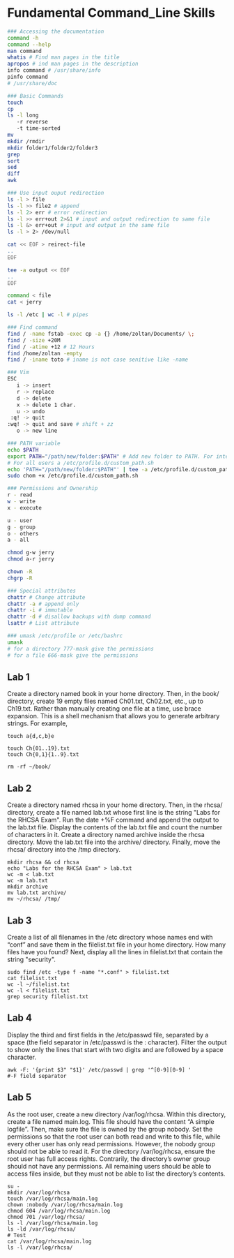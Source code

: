# Fundamental Command_Line Skills

```bash
### Accessing the documentation
command -h
command --help
man command
whatis # Find man pages in the title
apropos # ind man pages in the description
info command # /usr/share/info
pinfo command
# /usr/share/doc

### Basic Commands
touch
cp
ls -l long
   -r reverse
   -t time-sorted
mv
mkdir /rmdir
mkdir folder1/folder2/folder3
grep
sort
sed
diff
awk

### Use input ouput redirection
ls -l > file
ls -l >> file2 # append
ls -l 2> err # error redirection
ls -l >> err+out 2>&1 # input and output redirection to same file
ls -l &> err+out # input and output in the same file
ls -l > 2> /dev/null

cat << EOF > reirect-file
..
EOF

tee -a output << EOF
..
EOF

command < file
cat < jerry

ls -l /etc | wc -l # pipes

### Find command
find / -name fstab -exec cp -a {} /home/zoltan/Documents/ \;
find / -size +20M
find / -atime +12 # 12 Hours
find /home/zoltan -empty
find / -iname toto # iname is not case senitive like -name

### Vim
ESC
   i -> insert
   r -> replace
   d -> delete
   x -> delete 1 char.
   u -> undo
 :q! -> quit
:wq! -> quit and save # shift + zz
   o -> new line

### PATH variable
echo $PATH
export PATH="/path/new/folder:$PATH" # Add new folder to PATH. For interactive shell add this line in .bashrc, for login shell add to .bash profile
# For all users a /etc/profile.d/custom_path.sh
echo 'PATH="/path/new/folder:$PATH"' | tee -a /etc/profile.d/custom_path.sh
sudo chom +x /etc/profile.d/custom_path.sh

### Permissions and Ownership
r - read
w - write
x - execute

u - user
g - group
o - others
a - all

chmod g-w jerry
chmod a-r jerry

chown -R
chgrp -R

### Special attributes 
chattr # Change attribute
chattr -a # append only
chattr -i # immutable
chattr -d # disallow backups with dump command
lsattr # List attribute

### umask /etc/profile or /etc/bashrc
umask
# for a directory 777-mask give the permissions
# for a file 666-mask give the permissions

```

## Lab 1

Create a directory named book in your home directory. Then, in the book/ directory, create 19 empty files named Ch01.txt, Ch02.txt, etc., up to Ch19.txt.
Rather than manually creating one file at a time, use brace expansion. This is a shell mechanism that allows you to generate arbitrary strings. For example,

```Shell
touch a{d,c,b}e

touch Ch{01..19}.txt
touch Ch{0,1}{1..9}.txt

rm -rf ~/book/
```

## Lab 2

Create a directory named rhcsa in your home directory. Then, in the rhcsa/ directory, create a file named lab.txt whose first line is the string "Labs for the RHCSA Exam".
Run the date +%F command and append the output to the lab.txt file.
Display the contents of the lab.txt file and count the number of characters in it.
Create a directory named archive inside the rhcsa directory.
Move the lab.txt file into the archive/ directory.
Finally, move the rhcsa/ directory into the /tmp directory.

```Shell
mkdir rhcsa && cd rhcsa
echo "Labs for the RHCSA Exam" > lab.txt
wc -m < lab.txt
wc -m lab.txt
mkdir archive
mv lab.txt archive/
mv ~/rhcsa/ /tmp/
```

## Lab 3

Create a list of all filenames in the /etc directory whose names end with “conf” and save them in the filelist.txt file in your home directory.
How many files have you found?
Next, display all the lines in filelist.txt that contain the string "security".

```Shell
sudo find /etc -type f -name "*.conf" > filelist.txt
cat filelist.txt
wc -l ~/filelist.txt
wc -l < filelist.txt
grep security filelist.txt
```

## Lab 4

Display the third and first fields in the /etc/passwd file, separated by a space (the field separator in /etc/passwd is the : character). Filter the output to show only the lines that start with two digits and are followed by a space character.

```Shell
awk -F: '{print $3" "$1}' /etc/passwd | grep '^[0-9][0-9] '
#-F field separator
```

## Lab 5

As the root user, create a new directory /var/log/rhcsa. Within this directory, create a file named main.log. This file should have the content “A simple logfile”.
Then, make sure the file is owned by the group nobody. Set the permissions so that the root user can both read and write to this file, while every other user has only read permissions. However, the nobody group should not be able to read it.
For the directory /var/log/rhcsa, ensure the root user has full access rights. Contrarily, the directory’s owner group should not have any permissions. All remaining users should be able to access files inside, but they must not be able to list the directory’s contents.

```Shell
su -
mkdir /var/log/rhcsa
touch /var/log/rhcsa/main.log
chown :nobody /var/log/rhcsa/main.log
chmod 604 /var/log/rhcsa/main.log
chmod 701 /var/log/rhcsa/
ls -l /var/log/rhcsa/main.log
ls -ld /var/log/rhcsa/
# Test
cat /var/log/rhcsa/main.log
ls -l /var/log/rhcsa/
```
